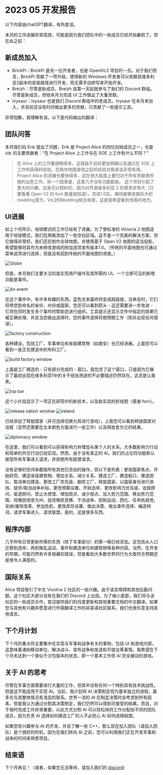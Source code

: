# 2023 05 开发报告

以下内容由chatGPT翻译，有所差误。

本月的工作进展异常高效，可能是因为我们团队中的一些成员已经开始暑假了。但在此之前：

## 新成员加入

- BrickPi：BrickPi 是另一位开发者，也是 OpenVic2 项目的一员。对于我们而言，BrickPi 贡献了一项升级，使得新的 Windows 开发者可以依赖其维多利亚2副本的安装路径进行开发，而无需手动拼写来开始开发。
- Breizh：尽管是新成员，Breizh 自第一天起就参与了我们的 Discord 群组。尽管是新成员，但他本月为完成 UI 工作做出了大量贡献。
- Ivysaur：Ivysaur 也是我们 Discord 群组中的老成员。Ivysaur 在本月末加入，并目前还没有时间做出更多的贡献，只贡献了一些提示工具。

非常抱歉，我理解有误。以下是代码输出的翻译：

## 团队问答

本月我们向 Erik 提出了问题，Erik 是 Project Alice 的四位创始成员之一，也是 `SOE` 的主要贡献者：“在 Project Alice 上工作与在 SOE 上工作有什么不同？”

> 在 Alice 上的工作要顺畅得多，这得益于目标更加明确以及通过在 SOE 上工作所获得的经验。在制作地图游戏之前的经验对我来说非常有用。 Project Alice 的进展也要快得多，这在很大程度上要归功于所有贡献者所做的出色工作。另一个因素是，这里几乎没有功能膨胀。
> 这个项目引起了更大的兴趣，这是可以预料的，因为对开源维多利亚 2 的需求非常大（只要看看 Open V2 的 fork 数量就知道）。完成1.0后，期待能够发掘巨大的modding潜力。Vic2的Modding相当有限，这是我希望看到改善的地方。
## UI进展

如上个月所示，地球模式的工作已经有了进展。为了使标准的 Victoria 2 地图适用于地球模式，我们在两极添加了一些空白区域。这不是一个完美的解决方案，但它做得非常好。我们还在制作全球地图，并使用基于 Open V2 地图的适当投影，希望能够将其作为未修改游戏的附加选项发布版本1.0。（传统的平面地图也可通过菜单选项进行选择，但我没有回到传统的平面地图的诱惑。）

![Globe](globe.png)

但是，本月我们主要关注的是实现用户操作及其所需的 UI。一个立即可见的新增功能是事件。

![An event](event.png)

在这个事件中，有许多有趣的东西。蓝色文本最终将变成超链接，当单击时，它们将带您到命名的省份、州份或国家。您还可以看到箭头 - 这还需要进一步改进 - 它将在同时发生多个事件时帮助您进行组织。工具提示还显示文件中指定的效果已被正确处理，并且当您做出选择时，您的事件选择将按预期工作（除非出现任何错误）。

![factory construction](factories.png)

各种建设，包括工厂、军事单位和省级建筑物（如堡垒）也已经进展。上面您可以看到一座正在建造中的布料工厂。

![build factory window](buildwindow.png)

上面是工厂建造的 - 只有部分完成的 - 窗口。我包含了这个窗口，只是因为它展示了最初出现在维多利亚1中的关于纸张用途的不必要描述仍然存在。这总是让我笑。

![top bar](tech.png)

这个小片段显示了一项正在研究中的新技术，以及新实现的折线图（感谢 forn）。

![release nation window](release.png)
![ireland](ireland.png)

已经添加了释放国家（并可选择切换为其进行游戏）。上面您可以看到释放国家对话框（显然还需要在文本颜色方面进行一些工作）以及释放爱尔兰的结果。

![diplomacy window](diplomacy.png)

在这里，我们可以看到可以获得影响力并增加与某个人的关系。大多数影响力行动和简单的外交行动已经实现。然而，由于没有真正的 AI，我们的占位符功能默认接受所有军事进入请求，并拒绝所有联盟请求。

没有足够的空间来截取所有其他已添加的操作，但以下是列表：更改国家焦点、开始研究、建造省级建筑物、增加关系、减少关系、建造工厂、建造船只、建造团队、取消单位建造、更改工厂优先级、删除工厂、释放国家、以国家身份进行游戏、提供/取消战争补贴、更改预算设置、开始选举、更改影响力优先级、诋毁顾问、驱逐顾问、禁止大使馆、增加观点、减少观点、加入势力范围、移出势力范围、将殖民地变为州、投资殖民竞赛、干涉战争、扼制运动、西化、任命执政党、采纳/废除改革、参加危机、更改库存设置、做出决策、做出事件选择、编造辩词、请求军事进入、请求联盟。是的，这是很多东西。

## 程序内部

几乎所有日常更新所需的东西（除了军事部分）的第一稿已经添加。这包括从人口迁移到选举，再到叛乱运动、事件和建造单位和建筑物等各种内容。当然，在开发的早期，可能仍然有许多隐藏的错误，但是看到大多数世界的行为大致符合预期还是很令人满意的。

## 国际关系

Alice 项目吸引了中文 Vicotria 2 社区的一些兴趣。由于语言障碍和其他后勤问题，这个社区大部分没有在我们的 Discord 上出现。为了缩小差距，我们将与该社区的一些成员合作，尝试提供我们的月度更新和其他重要文档的中文翻译。如果您与其他有兴趣并愿意进行所需翻译工作的非英语社区联系，我们也很乐意支持其他语言。

## 下个月计划

下个月的重点将主要集中在实现与军事和战争有关的事物，包括 UI 和游戏内部。这意味着诸如移动单位、解决战斗、宣布战争和发送和平提议等事情。我希望在下个月末达到一个类似于沙包版本的状态，即一个基本工作但 AI 完全被动的游戏。

## 关于 AI 的思考

尽管在军事方面需要进行大量的工作，但其中没有任何一个特别具有技术挑战性。但是这不能适用于实现 AI。当前，我计划将 AI 决策制定视为基本独立的进程，最多仅与其整体情况有浅显的联系。世界一流的 AI 在制定决策时会考虑到所有因素，但是我认为通过分割其决策制定，我们仍然可以得到可接受的结果。而且，对于按时完成工作非常重要，以此方式分割 AI 可以轻松地将工作分配给不同的团队成员，因为负责 AI 选择如何建造工厂的人不必担心 AI 如何选择结盟。

如果您有兴趣参与 AI 的开发，并且了解一些 C++，那么现在加入团队（请加入团队）是个很好的时机，因为在我们转向 AI 之前，您可以利用我们正在开发军事和战争的时间来熟悉项目。

## 结束语

下个月再见！（或者，如果您无法等待，请加入我们的 [discord](https://discord.gg/QUJExr4mRn)）
